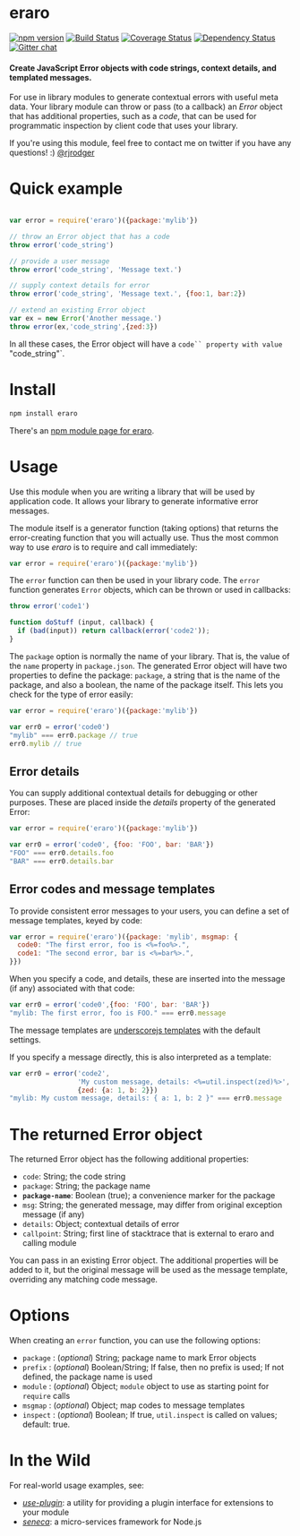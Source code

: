 eraro
=====

[![npm version][npm-badge]][npm-url]
[![Build Status][travis-badge]][travis-url]
[![Coverage Status][coveralls-badge]][coveralls-url]
[![Dependency Status][david-badge]][david-url]
[![Gitter chat][gitter-badge]][gitter-url]

#### Create JavaScript Error objects with code strings, context details, and templated messages.

For use in library modules to generate contextual errors with useful
meta data. Your library module can throw or pass (to a callback) an
_Error_ object that has additional properties, such as a _code_, that
can be used for programmatic inspection by client code that uses your
library.

If you're using this module, feel free to contact me on twitter if you have any questions! :) [@rjrodger](http://twitter.com/rjrodger)


# Quick example

```JavaScript

var error = require('eraro')({package:'mylib'})

// throw an Error object that has a code
throw error('code_string')

// provide a user message
throw error('code_string', 'Message text.')

// supply context details for error
throw error('code_string', 'Message text.', {foo:1, bar:2})

// extend an existing Error object
var ex = new Error('Another message.')
throw error(ex,'code_string',{zed:3})
```

In all these cases, the Error object will have a `code`` property with
value `"code_string"`.


# Install

```bash
npm install eraro
```

There's an [npm module page for eraro](https://www.npmjs.org/package/eraro).


# Usage

Use this module when you are writing a library that will be used by
application code. It allows your library to generate informative error messages.

The module itself is a generator function (taking options) that
returns the error-creating function that you will actually use. Thus
the most common way to use _eraro_ is to require and call immediately:

```JavaScript
var error = require('eraro')({package:'mylib'})
```

The `error` function can then be used in your library code. The
`error` function generates `Error` objects, which can be thrown or used in callbacks:

```JavaScript
throw error('code1')

function doStuff (input, callback) {
  if (bad(input)) return callback(error('code2'));
}
```

The `package` option is normally the name of your library. That is, the value
of the `name` property in `package.json`. The generated Error object will
have two properties to define the package: `package`, a string that is
the name of the package, and also a boolean, the name of the package itself.
This lets you check for the type of error easily:

```JavaScript
var error = require('eraro')({package:'mylib'})

var err0 = error('code0')
"mylib" === err0.package // true
err0.mylib // true
```


## Error details

You can supply additional contextual details for debugging or other
purposes. These are placed inside the _details_ property of the
generated Error:

```JavaScript
var error = require('eraro')({package:'mylib'})

var err0 = error('code0', {foo: 'FOO', bar: 'BAR'})
"FOO" === err0.details.foo
"BAR" === err0.details.bar
```


## Error codes and message templates

To provide consistent error messages to your users, you can define a set of message templates, keyed by code:

```JavaScript
var error = require('eraro')({package: 'mylib', msgmap: {
  code0: "The first error, foo is <%=foo%>.",
  code1: "The second error, bar is <%=bar%>.",
}})
```

When you specify a code, and details, these are inserted into the message (if any) associated with that code:

```JavaScript
var err0 = error('code0',{foo: 'FOO', bar: 'BAR'})
"mylib: The first error, foo is FOO." === err0.message
```

The message templates are [underscorejs templates](http://underscorejs.org/#template)
with the default settings.

If you specify a message directly, this is also interpreted as a template:

```JavaScript
var err0 = error('code2',
                 'My custom message, details: <%=util.inspect(zed)%>',
                 {zed: {a: 1, b: 2}})
"mylib: My custom message, details: { a: 1, b: 2 }" === err0.message
```


# The returned Error object

The returned Error object has the following additional properties:

   * `code`: String; the code string
   * `package`: String; the package name
   * **`package-name`**: Boolean (true); a convenience marker for the package
   * `msg`: String; the generated message, may differ from original exception message (if any)
   * `details`: Object; contextual details of error
   * `callpoint`: String; first line of stacktrace that is external to eraro and calling module

You can pass in an existing Error object. The additional properties
will be added to it, but the original message will be used as the
message template, overriding any matching code message.


# Options

When creating an `error` function, you can use the following options:

   * `package` : (_optional_) String; package name to mark Error objects
   * `prefix`  : (_optional_) Boolean/String; If false, then no prefix is used; If not defined, the package name is used
   * `module`  : (_optional_) Object; `module` object to use as starting point for `require` calls
   * `msgmap`  : (_optional_) Object; map codes to message templates
   * `inspect` : (_optional_) Boolean; If true, `util.inspect` is called on values; default: true.


# In the Wild

For real-world usage examples, see:

  * _[use-plugin](http://github.com/rjrodger/use-plugin)_: a utility for providing a plugin interface for extensions to your module
  * _[seneca](http://github.com/rjrodger/seneca)_: a micro-services framework for Node.js


[npm-badge]: https://badge.fury.io/js/eraro.svg
[npm-url]: https://badge.fury.io/js/eraro
[travis-badge]: https://api.travis-ci.org/rjrodger/eraro.svg
[travis-url]: https://travis-ci.org/rjrodger/eraro
[coveralls-badge]:https://coveralls.io/repos/rjrodger/eraro/badge.svg?branch=master&service=github
[coveralls-url]: https://coveralls.io/github/rjrodger/eraro?branch=master
[david-badge]: https://david-dm.org/rjrodger/eraro.svg
[david-url]: https://david-dm.org/rjrodger/eraro
[gitter-badge]: https://badges.gitter.im/rjrodger/eraro.svg
[gitter-url]: https://gitter.im/rjrodger/eraro
